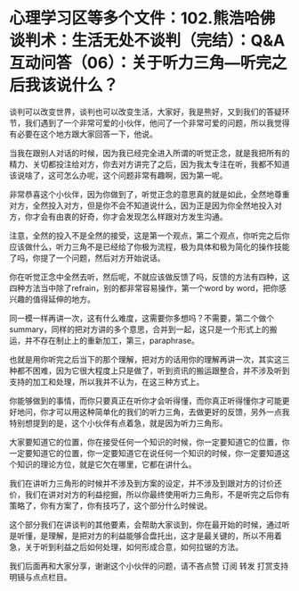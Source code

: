 # 心理学习区等多个文件：102.熊浩哈佛谈判术：生活无处不谈判（完结）：Q&A互动问答（06）：关于听力三角—听完之后我该说什么？

谈判可以改变世界，谈判也可以改变生活，大家好，我是熊好，又到我们的答疑环节，我们遇到了一个非常可爱的小伙伴，他问了一个非常可爱的问题，所以我觉得有必要在这个地方跟大家回答一下，他说。

当我在跟别人对话的时候，因为我已经完全进入所谓的听觉正念，就是我把所有的精力、关切都投注给对方，你去对方讲完了之后，因为我太专注在听，我都不知道该说啥了，这可怎么办呢，这个问题非常有趣啊，因为第一呢。

非常恭喜这个小伙伴，因为你做到了，听觉正念的意思真的就是如此，全然地尊重对方，全然投入对方，但是你不会不知道说什么，因为正是因为你全然地投入对方，你才会有由衷的好奇，你才会发现怎么样跟对方发生沟通。

注意，全然的投入不是全然的接受，这是第一个观点，第二个观点，你听完之后你应该做什么，听力三角不是已经给了你极为流程，极为具体和极为简化的操作技能了吗，你提了一个问题，然后对方开始说话。

你在听觉正念中全然去听，然后呢，不就应该做反馈了吗，反馈的方法有四种，这四种方法当中除了refrain，别的都非常容易操作，第一个word by word，把你感兴趣的值得延伸的地方。

同一模一样再讲一次，这有什么难度，这需要你多想吗？不需要，第二个做个summary，同样的把对方讲的多个意思，合并到一起，这只是一个形式上的搬运，并不存在制止上的重新加工，第三，paraphrase。

也就是用你听完之后当下的那个理解，把对方的话用你的理解再讲一次，其实这三种都不困难，因为它很大程度上只是做了，听到资讯的搬运跟整合，并不涉及听到支持的加工和处理，所以我并不认为，在这三种方式上。

你能够做到的事情，而你只要真正在听你才会听得懂，而你真正听得懂你才可能更好地问，你才可以用这种简单化的我们的听力三角，去做更好的反馈，另外一点我特别想提到的是，这个小伙伴有点着急，就是因为听力三角形。

大家要知道它的位置，你在接受任何一个知识的时候，你一定要知道它的位置，你一定要知道它的位置，你一定要知道它在说任何一个知识的时候，你一定要知道这个知识的理论方位，就是它欠在哪里，它都在讲什么。

我们在讲听力三角形的时候并不涉及到方案的设定，并不涉及到跟对方的讨价还价，我们在讲对对方的利益挖掘，所以你最终使用听力三角形，不是听完之后你有策略了，你有方案了，你有技巧了，这个部分什么时候说。

这个部分我们在讲谈判的其他要素，会帮助大家谈到，你在最开始的时候，通过听是听懂，是理解，是把对方的利益能够合盘托出，这才是最关键的，所以不用着急，关于听到利益之后如何处理，如何形成合意，如何拉锯的方法。

我们后面再和大家分享，谢谢这个小伙伴的问题，请不吝点赞 订阅 转发 打赏支持明镜与点点栏目。
